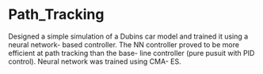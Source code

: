 # Path_Tracking

Designed a simple simulation of a Dubins car model and trained it using a neural network- based controller. The NN controller proved to be more efficient at path tracking than the base- line controller (pure pusuit with PID control). Neural network was trained using CMA- ES.
